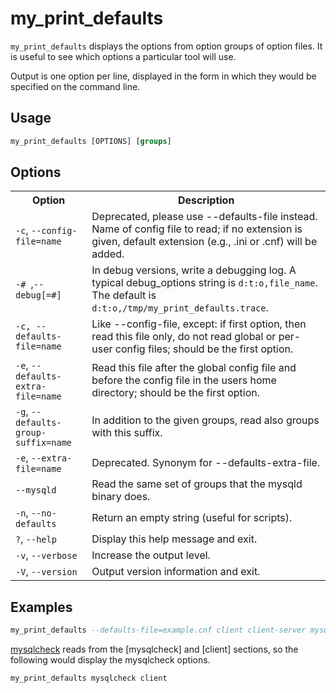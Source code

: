 # my_print_defaults

`my_print_defaults` displays the options from option groups of option files. It is useful to see which options a particular tool will use.

Output is one option per line, displayed in the form in which they would be specified on the command line.

## Usage

```sql
my_print_defaults [OPTIONS] [groups]
```

## Options

<table><tbody><tr><th>Option</th><th>Description</th></tr>
<tr><td><code>-c</code>, <code>--config-file=name</code></td><td>Deprecated, please use --defaults-file instead. Name of config file to read; if no extension is given, default extension (e.g., .ini or .cnf) will be added.</td></tr>
<tr><td><code>-# </code>,<code>--debug[=#]</code></td><td>In debug versions, write a debugging log. A typical debug_options string is <code>d:t:o,file_name</code>. The default is <code>d:t:o,/tmp/my_print_defaults.trace</code>.</td></tr>
<tr><td><code>-c, --defaults-file=name</code></td><td>Like --config-file, except: if first option, then read this file only, do not read global or per-user config files; should be the first option.</td></tr>
<tr><td><code>-e</code>, <code>--defaults-extra-file=name</code></td><td>Read this file after the global config file and before the config file in the users home directory; should be the first option.</td></tr>
<tr><td><code>-g</code>, <code>--defaults-group-suffix=name</code></td><td>In addition to the given groups, read also groups with this suffix.</td></tr>
<tr><td><code>-e</code>, <code>--extra-file=name</code></td><td>Deprecated. Synonym for --defaults-extra-file.</td></tr>
<tr><td><code>--mysqld</code></td><td>Read the same set of groups that the mysqld binary does.</td></tr>
<tr><td><code>-n</code>, <code>--no-defaults</code></td><td>Return an empty string (useful for scripts).</td></tr>
<tr><td><code>?</code>, <code>--help</code></td><td>Display this help message and exit.</td></tr>
<tr><td><code>-v</code>, <code>--verbose</code></td><td>Increase the output level.</td></tr>
<tr><td><code>-V</code>, <code>--version</code></td><td>Output version information and exit.</td></tr>
</tbody></table>

## Examples

```sql
my_print_defaults --defaults-file=example.cnf client client-server mysql
```

[mysqlcheck](/sql-statements-structure/sql-statements/table-statements/mysqlcheck/) reads from the [mysqlcheck] and [client] sections, so the following would display the mysqlcheck options.

```sql
my_print_defaults mysqlcheck client
```